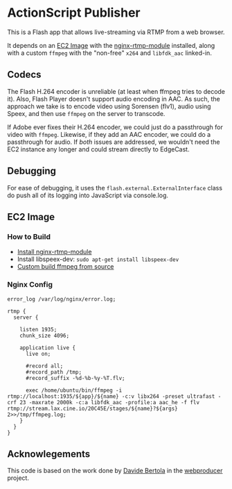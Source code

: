 # ActionScript Publisher

This is a Flash app that allows live-streaming via RTMP from a web browser.

It depends on an [EC2 Image](#ec2-image) with the [nginx-rtmp-module][nginx-rtmp-module] installed, along with a custom `ffmpeg` with the "non-free" `x264` and `libfdk_aac` linked-in.

## Codecs

The Flash H.264 encoder is unreliable (at least when ffmpeg tries to decode it). Also, Flash Player doesn't support audio encoding in AAC. As such, the approach we take is to encode video using Sorensen (flv1), audio using Speex, and then use `ffmpeg` on the server to transcode.

If Adobe ever fixes their H.264 encoder, we could just do a passthrough for video with `ffmpeg`. Likewise, if they add an AAC encoder, we could do a passthrough for audio. If _both_ issues are addressed, we wouldn't need the EC2 instance any longer and could stream directly to EdgeCast.

## Debugging

For ease of debugging, it uses the `flash.external.ExternalInterface` class do push all of its logging into JavaScript via console.log.

## EC2 Image

### How to Build

- [Install nginx-rtmp-module][install-nginx-rtmp-module]
- Install libspeex-dev: `sudo apt-get install libspeex-dev`
- [Custom build ffmpeg from source][custom-build-ffmpeg]

### Nginx Config

    error_log /var/log/nginx/error.log;

    rtmp {
      server {

        listen 1935;
        chunk_size 4096;

        application live {
          live on;

          #record all;
          #record_path /tmp;
          #record_suffix -%d-%b-%y-%T.flv;

          exec /home/ubuntu/bin/ffmpeg -i rtmp://localhost:1935/${app}/${name} -c:v libx264 -preset ultrafast -crf 23 -maxrate 2000k -c:a libfdk_aac -profile:a aac_he -f flv rtmp://stream.lax.cine.io/20C45E/stages/${name}?${args} 2>>/tmp/ffmpeg.log;
        }
      }
    }

## Acknowlegements

This code is based on the work done by [Davide Bertola](http://dadeb.it/) in the [webproducer](https://github.com/davibe/webproducer) project.


<!-- external links -->

[nginx-rtmp-module]:https://github.com/arut/nginx-rtmp-module
[install-nginx-rtmp-module]:https://github.com/arut/nginx-rtmp-module/wiki/Installing-on-Ubuntu-using-PPAs
[custom-build-ffmpeg]:https://trac.ffmpeg.org/wiki/CompilationGuide/Ubuntu